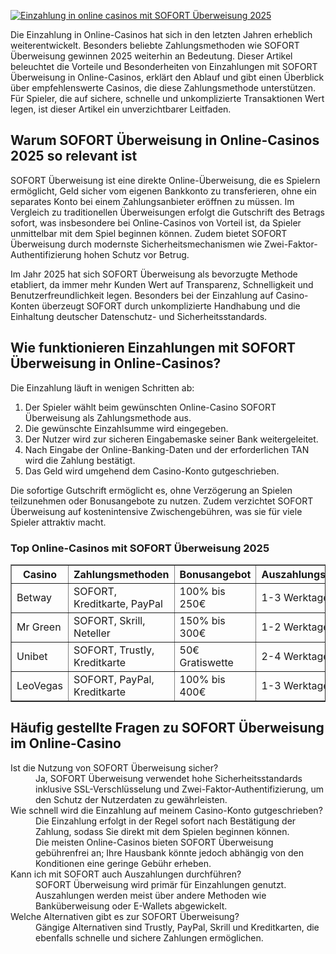 [![Einzahlung in online casinos mit SOFORT Überweisung 2025](https://123-caf.pages.dev/gitsignup.png)](https://vrmoo.ru/Bt82HjjY)

<p>Die Einzahlung in Online-Casinos hat sich in den letzten Jahren erheblich weiterentwickelt. Besonders beliebte Zahlungsmethoden wie SOFORT Überweisung gewinnen 2025 weiterhin an Bedeutung. Dieser Artikel beleuchtet die Vorteile und Besonderheiten von Einzahlungen mit SOFORT Überweisung in Online-Casinos, erklärt den Ablauf und gibt einen Überblick über empfehlenswerte Casinos, die diese Zahlungsmethode unterstützen. Für Spieler, die auf sichere, schnelle und unkomplizierte Transaktionen Wert legen, ist dieser Artikel ein unverzichtbarer Leitfaden.</p>  <h2>Warum SOFORT Überweisung in Online-Casinos 2025 so relevant ist</h2> <p>SOFORT Überweisung ist eine direkte Online-Überweisung, die es Spielern ermöglicht, Geld sicher vom eigenen Bankkonto zu transferieren, ohne ein separates Konto bei einem Zahlungsanbieter eröffnen zu müssen. Im Vergleich zu traditionellen Überweisungen erfolgt die Gutschrift des Betrags sofort, was insbesondere bei Online-Casinos von Vorteil ist, da Spieler unmittelbar mit dem Spiel beginnen können. Zudem bietet SOFORT Überweisung durch modernste Sicherheitsmechanismen wie Zwei-Faktor-Authentifizierung hohen Schutz vor Betrug.</p> <p>Im Jahr 2025 hat sich SOFORT Überweisung als bevorzugte Methode etabliert, da immer mehr Kunden Wert auf Transparenz, Schnelligkeit und Benutzerfreundlichkeit legen. Besonders bei der Einzahlung auf Casino-Konten überzeugt SOFORT durch unkomplizierte Handhabung und die Einhaltung deutscher Datenschutz- und Sicherheitsstandards.</p>  <h2>Wie funktionieren Einzahlungen mit SOFORT Überweisung in Online-Casinos?</h2> <p>Die Einzahlung läuft in wenigen Schritten ab:</p> <ol>   <li>Der Spieler wählt beim gewünschten Online-Casino SOFORT Überweisung als Zahlungsmethode aus.</li>   <li>Die gewünschte Einzahlsumme wird eingegeben.</li>   <li>Der Nutzer wird zur sicheren Eingabemaske seiner Bank weitergeleitet.</li>   <li>Nach Eingabe der Online-Banking-Daten und der erforderlichen TAN wird die Zahlung bestätigt.</li>   <li>Das Geld wird umgehend dem Casino-Konto gutgeschrieben.</li> </ol> <p>Die sofortige Gutschrift ermöglicht es, ohne Verzögerung an Spielen teilzunehmen oder Bonusangebote zu nutzen. Zudem verzichtet SOFORT Überweisung auf kostenintensive Zwischengebühren, was sie für viele Spieler attraktiv macht.</p>  <h3>Top Online-Casinos mit SOFORT Überweisung 2025</h3> <table border="1" cellpadding="6" cellspacing="0">   <thead>     <tr>       <th>Casino</th>       <th>Zahlungsmethoden</th>       <th>Bonusangebot</th>       <th>Auszahlungsdauer</th>     </tr>   </thead>   <tbody>     <tr>       <td>Betway</td>       <td>SOFORT, Kreditkarte, PayPal</td>       <td>100% bis 250€</td>       <td>1-3 Werktage</td>     </tr>     <tr>       <td>Mr Green</td>       <td>SOFORT, Skrill, Neteller</td>       <td>150% bis 300€</td>       <td>1-2 Werktage</td>     </tr>     <tr>       <td>Unibet</td>       <td>SOFORT, Trustly, Kreditkarte</td>       <td>50€ Gratiswette</td>       <td>2-4 Werktage</td>     </tr>     <tr>       <td>LeoVegas</td>       <td>SOFORT, PayPal, Kreditkarte</td>       <td>100% bis 400€</td>       <td>1-3 Werktage</td>     </tr>   </tbody> </table>  <h2>Häufig gestellte Fragen zu SOFORT Überweisung im Online-Casino</h2> <dl>   <dt>Ist die Nutzung von SOFORT Überweisung sicher?</dt>   <dd>Ja, SOFORT Überweisung verwendet hohe Sicherheitsstandards inklusive SSL-Verschlüsselung und Zwei-Faktor-Authentifizierung, um den Schutz der Nutzerdaten zu gewährleisten.</dd>      <dt>Wie schnell wird die Einzahlung auf meinem Casino-Konto gutgeschrieben?</dt>   <dd>Die Einzahlung erfolgt in der Regel sofort nach Bestätigung der Zahlung, sodass Sie direkt mit dem Spielen beginnen können.</dd>    <dt fallen bei SOFORT Überweisung Gebühren an?</dt>   <dd>Die meisten Online-Casinos bieten SOFORT Überweisung gebührenfrei an; Ihre Hausbank könnte jedoch abhängig von den Konditionen eine geringe Gebühr erheben.</dd>    <dt>Kann ich mit SOFORT auch Auszahlungen durchführen?</dt>   <dd>SOFORT Überweisung wird primär für Einzahlungen genutzt. Auszahlungen werden meist über andere Methoden wie Banküberweisung oder E-Wallets abgewickelt.</dd>    <dt>Welche Alternativen gibt es zur SOFORT Überweisung?</dt>   <dd>Gängige Alternativen sind Trustly, PayPal, Skrill und Kreditkarten, die ebenfalls schnelle und sichere Zahlungen ermöglichen.</dd> </dl>